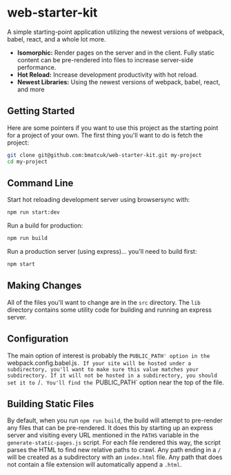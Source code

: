 # web-starter-kit
A simple starting-point application utilizing the newest versions of webpack,
babel, react, and a whole lot more.

* **Isomorphic:** Render pages on the server and in the client. Fully static
  content can be pre-rendered into files to increase server-side performance.
* **Hot Reload:** Increase development productivity with hot reload.
* **Newest Libraries:** Using the newest versions of webpack, babel, react, and
  more

## Getting Started
Here are some pointers if you want to use this project as the starting point
for a project of your own. The first thing you'll want to do is fetch the
project:

```bash
git clone git@github.com:bmatcuk/web-starter-kit.git my-project
cd my-project
```

## Command Line
Start hot reloading development server using browsersync with:

```bash
npm run start:dev
```

Run a build for production:

```bash
npm run build
```

Run a production server (using express)... you'll need to build first:

```bash
npm start
```

## Making Changes
All of the files you'll want to change are in the `src` directory. The `lib`
directory contains some utility code for building and running an express
server.

## Configuration
The main option of interest is probably the `PUBLIC_PATH' option in the
`webpack.config.babel.js`. If your site will be hosted under a subdirectory,
you'll want to make sure this value matches your subdirectory. If it will not
be hosted in a subdirectory, you should set it to `/`. You'll find the
`PUBLIC_PATH` option near the top of the file.

## Building Static Files
By default, when you run `npm run build`, the build will attempt to pre-render
any files that can be pre-rendered. It does this by starting up an express
server and visiting every URL mentioned in the `PATHS` variable in the
`generate-static-pages.js` script. For each file rendered this way, the script
parses the HTML to find new relative paths to crawl. Any path ending in a `/`
will be created as a subdirectory with an `index.html` file. Any path that does
not contain a file extension will automatically append a `.html`.

